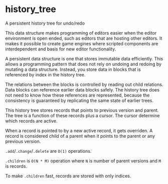 # history_tree
A persistent history tree for undo/redo

This data structure makes programming of editors easier when the editor environment
is open ended, such as editors that are hosting other editors.
It makes it possible to create game engines where scripted components
are interdependent and basis for new editor functionality.

A persistent data structure is one that stores immutable data efficiently.
This allows a programming pattern that does not rely on undoing
and redoing by mutating a data structure.
Instead, you store data in blocks that is referenced by index in the history tree.

The relations between the blocks is controlled by reading out child relations.
Data blocks can reference earlier data blocks safely.
The history tree does not need to know how these references are represented,
because the consistency is guaranteed by replicating the same state of earlier trees.

This history tree stores records that points to previous version and parent.
The tree is a function of these records plus a cursor.
The cursor determine which records are active.

When a record is pointed to by a new active record, it gets overriden.
A record is considered child of a parent when it points to the parent or any previous version.

`.add`/`.change`/`.delete` are `O(1)` operations.

`.children` is `O(N * M)` operation where `N` is number of parent versions and `M` is records.

To make `.children` fast, records are stored with only indices.
